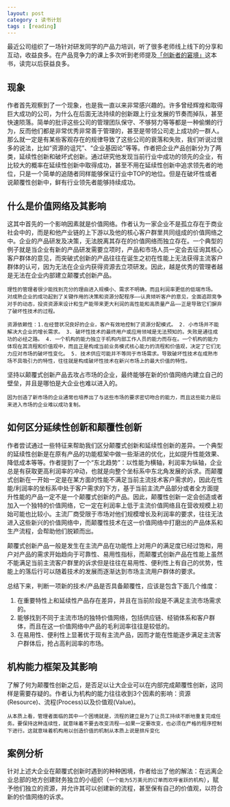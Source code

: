 ```yaml
---
layout: post
category : 读书计划
tags : [reading]
---
```


最近公司组织了一场针对研发同学的产品力培训，听了很多老师线上线下的分享和互动，收益良多。在产品竞争力的课上多次听到老师提及[「创新者的窘境」](https://book.douban.com/subject/25807982/)这本书，读完以后获益良多。

## 现象

作者首先观察到了一个现象，也是我一直以来非常感兴趣的。许多曾经辉煌和取得巨大成功的公司，为什么在后面无法持续的创新跟上行业发展的节奏而掉队，甚至快速陨落。简单的批评这些公司的管理团队保守、不够努力等等都是一种偷懒的行为，反而他们都是非常优秀非常善于管理的，甚至是带领公司走上成功的一群人。那么就一定是有某些客观存在的规律导致了这些公司的衰落和失败，我们听说过很多的说法，比如“资源的诅咒”、“企业基因论”等等。作者把企业产品创新分为了两类，延续性创新和破坏式创新。通过研究他发现当前行业中成功的领先的企业，有比较大的概率在延续性创新中取得成功，甚至不用在延续性创新中追求领先者的地位，只是一个简单的追随者同样能够保证行业中TOP的地位。但是在破坏性或者说颠覆性创新中，鲜有行业领先者能够持续成功。

## 什么是价值网络及其影响

这其中首先的一个影响因素就是价值网络。作者认为一家企业不是孤立存在于商业社会中的，而是和他产业链的上下游以及他的核心客户群里共同组成的价值网络之中。企业的产品研发及决策，无法脱离其存在的价值网络而独立存在。一个典型的例子就是当企业有新的产品研发需要立项时，产品和市场人员一定会去征询其核心客户群体的意见，而突破式创新的产品往往在诞生之初在性能上无法获得主流客户群体的认可，因为无法在企业内获得资源去立项研发。因此，越是优秀的管理者越是无法在企业内部建立颠覆式创新产品。

```
理性的管理者很少能找到充分的理由进入规模小、需求不明确，而且利润率更低的低端市场。
对成熟企业的成功起到了关键作用的决策和资源分配程序——认真倾听客户的意见，全面追踪竞争对手的动态，投资资源来设计和生产能带来更大利润的高性能和高质量产品——正是导致它们摒弃了破坏性技术的过程。
```

```
资源依赖性：1.在经营状况良好的企业，客户有效地控制了资源分配模式。 2. 小市场并不能解决大企业的增长需求。 3. 破坏性技术的最终用户或应用领域是无法预知的。失败是通往成功的必经之路。 4. 一个机构的能力独立于机构内部工作人员的能力而存在。一个机构的能力体现在其流程和价值观中，而且正是构成当前业务模式核心能力的流程和价值观，决定了它们无力应对市场的破坏性变化。 5. 技术供应可能并不等同于市场需求。导致破坏性技术在成熟市场不具吸引力的特性，往往就是构成破坏性技术在新兴市场上的最大价值的特性。
```


坚持以颠覆式创新产品去攻占市场的企业，最终能够在新的价值网络内建立自己的壁垒，并且是哪怕是大企业也难以进入的。
```
因为创造了新市场的企业通常也培养出了与这些市场的要求密切吻合的能力，而且这些能力是后来进入市场的企业难以成功复制。
```

## 如何区分延续性创新和颠覆性创新

作者尝试通过一些特征来帮助我们区分颠覆式创新和延续性创新的差异。一个典型的延续性创新是在原有产品的功能框架中做一些渐进的优化，比如提升性能效果、降低成本等等。作者提到了一个“东北趋势”：以性能为横轴，利润率为纵轴，企业总是有获取更高利润率的冲动，也就是向整个坐标系中东北角发展的诉求。而颠覆式创新在一开始一定是在某方面的性能不满足当前主流技术客户需求的，因此在性能/利润率的坐标系中处于客户需求的下方，基于当前主流产品部分或者全方面提升性能的产品一定不是一个颠覆式创新的产品。因此，颠覆性创新一定会创造或者加入一个独特的价值网络，它一定在利润率上低于主流价值网络且在营收规模上初始可能也比较小。主流厂商受限于市场对他们规模增长及利润率的要求，往往无法进入这些新兴的价值网络中，而颠覆性技术在这一价值网络中打磨出的产品体系和生产流程，会帮助他们脱颖而出。

颠覆式创新产品一般是发生在主流产品在功能性上对用户的满足度已经过饱和，用户对产品的需求开始趋向于可靠性、易用性指标，而颠覆式创新产品在性能上虽然不能满足当前主流客户群里的诉求但是往往在易用性、便利性上有自己的优势，性能上的落后行可以随着技术的发展而逐渐达到市场主流用户群体的要求。

总结下来，判断一项新的技术/产品是否具备颠覆性，应该是包含下面几个维度：
1. 在重要特性上和延续性产品存在差异，并且在当前阶段是不满足主流市场需求的。
2. 能够找到不同于主流市场的独特价值网络，包括供应链、经销体系和客户群体，而且在这一价值网络中产品的毛利润率往往是较低的。
3. 在易用性、便利性上显著优于现有主流产品，因而才能在性能逐步满足主流客户群体后，抢占高利润率的市场。

## 机构能力框架及其影响
了解了何为颠覆性创新之后，是否足以让大企业可以在内部完成颠覆性创新，这同样是需要存疑的。作者认为机构的能力往往收到3个因素的影响：资源(Resource)、流程(Process)以及价值观(Value)。

```
从本质上看，管理者面临的其中一个困境就是，流程的建立是为了让员工持续不断地重复完成任务。要保持这种连续性，就意味着不要去改变流程——如果一定要改变，也必须在严格的程序控制下进行。这就意味着机构用以创造价值的机制从本质上说是排斥变化
```

## 案例分析
针对上述大企业在颠覆式创新时遇到的种种困境，作者给出了他的解法：在远离企业总部的地方创建财务独立的小组织（`一个能为5万美元的订单而欢呼雀跃的机构`），赋予他们独立的资源，并允许其可以创建新的流程，甚至保有自己的价值观，以符合新的价值网络的诉求。